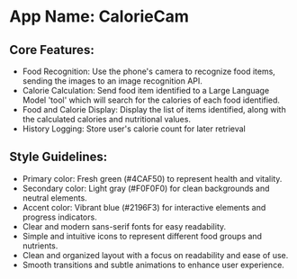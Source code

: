 # **App Name**: CalorieCam

## Core Features:

- Food Recognition: Use the phone's camera to recognize food items, sending the images to an image recognition API.
- Calorie Calculation: Send food item identified to a Large Language Model 'tool' which will search for the calories of each food identified.
- Food and Calorie Display: Display the list of items identified, along with the calculated calories and nutritional values.
- History Logging: Store user's calorie count for later retrieval

## Style Guidelines:

- Primary color: Fresh green (#4CAF50) to represent health and vitality.
- Secondary color: Light gray (#F0F0F0) for clean backgrounds and neutral elements.
- Accent color: Vibrant blue (#2196F3) for interactive elements and progress indicators.
- Clear and modern sans-serif fonts for easy readability.
- Simple and intuitive icons to represent different food groups and nutrients.
- Clean and organized layout with a focus on readability and ease of use.
- Smooth transitions and subtle animations to enhance user experience.
